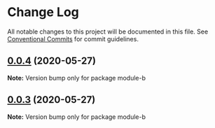 # Change Log

All notable changes to this project will be documented in this file.
See [Conventional Commits](https://conventionalcommits.org) for commit guidelines.

## [0.0.4](https://github.com/joinfunny/single-vue-framework/compare/module-b@0.0.3...module-b@0.0.4) (2020-05-27)

**Note:** Version bump only for package module-b





## [0.0.3](https://github.com/joinfunny/single-vue-framework/compare/module-b@0.0.2...module-b@0.0.3) (2020-05-27)

**Note:** Version bump only for package module-b
